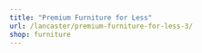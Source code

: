 ```yaml
---
title: "Premium Furniture for Less"
url: /lancaster/premium-furniture-for-less-3/
shop: furniture
---
```

